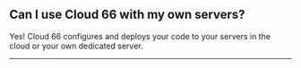 <!-- usedin: [ _general/Introduction/faq-v1.md] -->


## Can I use Cloud 66 with my own servers?

Yes! Cloud 66 configures and deploys your code to your servers in the cloud or your own dedicated server.

* * *

